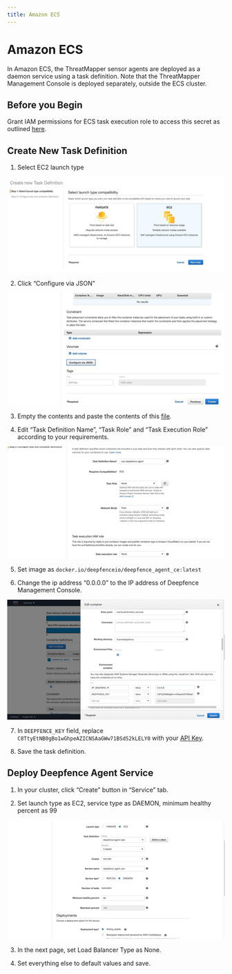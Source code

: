 ```yaml
---
title: Amazon ECS
---
```


# Amazon ECS

In Amazon ECS, the ThreatMapper sensor agents are deployed as a daemon service using a task definition. Note that the ThreatMapper Management Console is deployed separately, outside the ECS cluster.

## Before you Begin

Grant IAM permissions for ECS task execution role to access this secret as outlined [here](https://aws.amazon.com/blogs/compute/introducing-private-registry-authentication-support-for-aws-fargate/).

## Create New Task Definition

1. Select EC2 launch type

![DF_ECS_Task_Definition1](../img/DF_ECS_Deployment1.jpeg)

2. Click “Configure via JSON”

![DF_ECS_Task_Definition2](../img/DF_ECS_Deployment2.jpeg)

3. Empty the contents and paste the contents of this [file](https://github.com/deepfence/ThreatMapper/blob/master/deployment-scripts/ecs_task_definition.json).

4. Edit “Task Definition Name”, “Task Role” and “Task Execution Role” according to your requirements.

![DF_ECS_Task_Definition3](../img/DF_ECS_Deployment3.jpeg)

5. Set image as `docker.io/deepfenceio/deepfence_agent_ce:latest`

6. Change the ip address “0.0.0.0” to the IP address of Deepfence Management Console.

![DF_ECS_Task_Definition5](../img/DF_ECS_Deployment5.png)

7. In `DEEPFENCE_KEY` field, replace `C8TtyEtNB0gBo1wGhpeAZICNSAaGWw71BSdS2kLELY0` with your [API Key](Console-Initial-Configuration).

8. Save the task definition.

## Deploy Deepfence Agent Service

1. In your cluster, click “Create” button in “Service” tab.

2. Set launch type as EC2, service type as DAEMON, minimum healthy percent as 99

![DF_ECS_Deployment1](../img/DF_ECS_Deployment6.jpeg)

3. In the next page, set Load Balancer Type as None.

4. Set everything else to default values and save.
